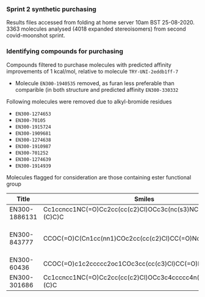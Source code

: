 ### Sprint 2 synthetic purchasing

Results files accessed from folding at home server 10am BST 25-08-2020.  
3363 molecules analysed (4018 expanded stereoisomers) from second covid-moonshot sprint. 


### Identifying compounds for purchasing
Compounds filtered to purchase molecules with predicted affinity improvements of 1 kcal/mol, relative to molecule `TRY-UNI-2eddb1ff-7`

* Molecule `EN300-1940535` removed, as furan less preferable than comparible (in both structure and predicted affinity `EN300-330332`

Following molecules were removed due to alkyl-bromide residues
* `EN300-1274653`
* `EN300-70105` 
* `EN300-1915724`
* `EN300-1909681`
* `EN300-1274638`
* `EN300-1910987`
* `EN300-701252`
* `EN300-1274639`
* `EN300-1914939`

Molecules flagged for consideration are those containing ester functional group

| Title | Smiles | Notes |
|-------|--------|-------|
|EN300-1886131 | Cc1ccncc1NC(=O)Cc2cc(cc(c2)Cl)OCc3c(nc(s3)NC(=O)OC(C)(C)C)C |       |
|EN300-843777 |CCOC(=O)C(Cn1cc(nn1)COc2cc(cc(c2)Cl)CC(=O)Nc3cnccc3C)(F)F | Neighbouring F's will activate ester - don't make |
|EN300-60436 |CCOC(=O)c1c2ccccc2oc1COc3cc(cc(c3)Cl)CC(=O)Nc4cnccc4C | |
|EN300-301686 |Cc1ccncc1NC(=O)Cc2cc(cc(c2)Cl)OCc3c4ccccc4n(n3)C(=O)OC(C)(C)C| |

